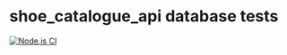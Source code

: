# shoe_catalogue_api database tests 
[![Node.js CI](https://github.com/Londeka-Zikalala/shoe_catalogue_api/actions/workflows/node.js.yml/badge.svg)](https://github.com/Londeka-Zikalala/shoe_catalogue_api/actions/workflows/node.js.yml)

